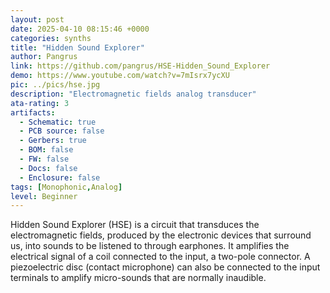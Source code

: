 ```yaml
---
layout: post
date: 2025-04-10 08:15:46 +0000
categories: synths
title: "Hidden Sound Explorer"
author: Pangrus
link: https://github.com/pangrus/HSE-Hidden_Sound_Explorer
demo: https://www.youtube.com/watch?v=7mIsrx7ycXU
pic: ../pics/hse.jpg
description: "Electromagnetic fields analog transducer"
ata-rating: 3
artifacts:
  - Schematic: true
  - PCB source: false
  - Gerbers: true
  - BOM: false
  - FW: false
  - Docs: false
  - Enclosure: false
tags: [Monophonic,Analog]
level: Beginner
---
```


Hidden Sound Explorer (HSE) is a circuit that transduces the electromagnetic fields, produced by the electronic devices that surround us, into sounds to be listened to through earphones. It amplifies the electrical signal of a coil connected to the input, a two-pole connector. A piezoelectric disc (contact microphone) can also be connected to the input terminals to amplify micro-sounds that are normally inaudible.